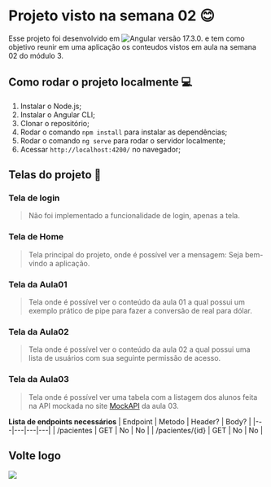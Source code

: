# Projeto visto na semana 02 :blush:
Esse projeto foi desenvolvido em ![Angular](https://img.shields.io/badge/angular-%23DD0031.svg?style=for-the-badge&logo=angular&logoColor=white) versão 17.3.0. e tem como objetivo reunir em uma aplicação os conteudos vistos em aula na semana 02 do módulo 3.

## Como rodar o projeto localmente :computer:
1. Instalar o Node.js;
2. Instalar o Angular CLI;
3. Clonar o repositório;
4. Rodar o comando `npm install` para instalar as dependências;
5. Rodar o comando `ng serve` para rodar o servidor localmente;
6. Acessar `http://localhost:4200/` no navegador;

## Telas do projeto :mag_right:

### Tela de login
> Não foi implementado a funcionalidade de login, apenas a tela.

### Tela de Home
> Tela principal do projeto, onde é possível ver a mensagem: Seja bem-vindo a aplicação.

### Tela da Aula01
> Tela onde é possível ver o conteúdo da aula 01 a qual possui um exemplo prático de pipe para fazer a conversão de real para dólar.

### Tela da Aula02
> Tela onde é possível ver o conteúdo da aula 02 a qual possui uma lista de usuários com sua seguinte permissão de acesso.

### Tela da Aula03
> Tela onde é possível ver uma tabela com a listagem dos alunos feita na API mockada no site [MockAPI](https://mockapi.io) da aula 03.

**Lista de endpoints necessários**
| Endpoint  | Metodo  | Header?  | Body?  |
|---|---|---|---|
| /pacientes  | GET  |  No  | No  |
| /pacientes/{id}  | GET  | No  | No  |

## Volte logo
<img src="https://media4.giphy.com/media/v1.Y2lkPTc5MGI3NjExYWJ2dnptNzRtM29xZDU2dmY4aHp4MWdoY2VnNXAwc296YW9laWJoMyZlcD12MV9pbnRlcm5hbF9naWZfYnlfaWQmY3Q9Zw/L2UdIWuCRbUL6/giphy.webp">




<!-- 

Exemplos de markdown

---- hiperlink em um texto
[Texto com hiperlink](https://seulinkaqui.com.br/)

<img alt="GIF" src="https://media.giphy.com/media/hvRJCLFzcasrR4ia7z/giphy.gif" width="100" height="120" />
 
**Texto em bold**

---- Exemplo de lista
- 👨🏽‍💻 item 1
- 👾 item 2
- 💬 item 3

> exemplo blockquote


---- json
```json
{
 "nome":"Exemplo"
 "idade":"12"
}
```


---- Tabela

| Tables   |      Are      |  Cool |
|----------|:-------------:|------:|
| col 1 is |  left-aligned | $1600 |
| col 2 is |    centered   |   $12 |
| col 3 is | right-aligned |    $1 | -->


